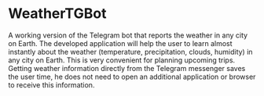 # WeatherTGBot
A working version of the Telegram bot that reports the weather in any city on Earth.
The developed application will help the user to learn almost instantly about the weather
(temperature, precipitation, clouds, humidity) in any city on Earth. This is very convenient
for planning upcoming trips. Getting weather information directly from the Telegram 
messenger saves the user time, he does not need to open an additional application or 
browser to receive this information.
